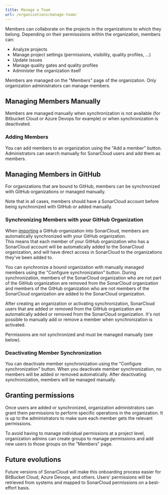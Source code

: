 ```yaml
---
title: Manage a Team
url: /organizations/manage-team/
---
```


Members can collaborate on the projects in the organizations to which they belong. Depending on their permisssions within the organization, members can:
* Analyze projects
* Manage project settings (permissions, visibility, quality profiles, ...)
* Update issues
* Manage quality gates and quality profiles
* Administer the organization itself

Members are managed on the "Members" page of the organization. Only organization administrators can manage members. 

## Managing Members Manually
Members are managed manually when synchronization is not available (for Bitbucket Cloud or Azure Devops for example) or when synchronization is deactivated.

### Adding Members
You can add members to an organization using the "Add a member" button. Administrators can search manually for SonarCloud users and add them as members.

## Managing Members in GitHub
For organizations that are bound to GitHub, members can be synchronized with GitHub organizations or managed manually. 

Note that in all cases, members should have a SonarCloud account before being synchronized with GitHub or added manually.

### Synchronizing Members with your GitHub Organization
When [importing](/organizations/overview/) a GitHub organization into SonarCloud, members are automatically synchronized with your GitHub organization.  
This means that each member of your GitHub organization who has a SonarCloud account will be automatically added to the SonarCloud organization, 
and will have direct access in SonarCloud to the organizations they've been added to. 

You can synchronize a bound organization with manually managed members using the "Configure synchronization" button. 
During synchronization, members of the SonarCloud organization who are not part of the GitHub organization are removed from the SonarCloud 
organization and members of the GitHub organization who are not members of the SonarCloud organization are added to the SonarCloud organization.

After creating an organization or activating synchronization, SonarCloud users that are added or removed from the GitHub organization are automatically added or removed from 
the SonarCloud organization. It's not possible to manually add or remove a member when synchronization is activated.

Permissions are not synchronized and must be managed manually (see below).

### Deactivating Member Synchronization
You can deactivate member synchronization using the "Configure synchronization" button. 
When you deactivate member synchronization, no members will be added or removed automatically.
After deactivating synchronization, members will be managed manually.


## Granting permissions
Once users are added or synchronized, organization administrators can grant them permissions to perform specific operations in the organization. It is up to the 
administrators to make sure each member gets the relevant permissions.

To avoid having to manage individual permissions at a project level, organization admins can create groups to manage permissions 
and add new users to those groups on the "Members" page.

## Future evolutions
Future versions of SonarCloud will make this onboarding process easier for BitBucket Cloud, Azure Devops, and others. 
Users' permissions will be retrieved from systems and mapped to SonarCloud permissions on a best-effort basis.